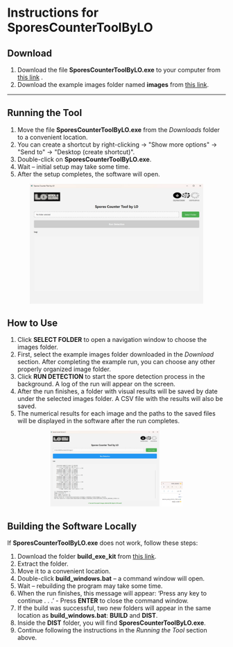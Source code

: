 # Instructions for SporesCounterToolByLO

## Download
1. Download the file **SporesCounterToolByLO.exe** to your computer from [this link](https://drive.google.com/drive/folders/14Z0i4YiSbENjOxV0KX-GHlwQgtNFjSk4?usp=drive_link)
.  
2. Download the example images folder named **images** from [this link](https://drive.google.com/drive/folders/14Z0i4YiSbENjOxV0KX-GHlwQgtNFjSk4?usp=drive_link).

---

## Running the Tool
1. Move the file **SporesCounterToolByLO.exe** from the *Downloads* folder to a convenient location.  
2. You can create a shortcut by right-clicking → "Show more options" → "Send to" → "Desktop (create shortcut)".  
3. Double-click on **SporesCounterToolByLO.exe**.  
4. Wait – initial setup may take some time.  
5. After the setup completes, the software will open.
<p align="center">
  <img src="example.jpg" alt="Tool interface" width="400">
</p>


## How to Use
1. Click **SELECT FOLDER** to open a navigation window to choose the images folder.  
2. First, select the example images folder downloaded in the *Download* section. After completing the example run, you can choose any other properly organized image folder.  
3. Click **RUN DETECTION** to start the spore detection process in the background. A log of the run will appear on the screen.  
4. After the run finishes, a folder with visual results will be saved by date under the selected images folder. A CSV file with the results will also be saved.  
5. The numerical results for each image and the paths to the saved files will be displayed in the software after the run completes.
<p align="center">
  <img src="example_2.jpg" alt="Tool interface" width="50%%">
  <img src="example_3.jpg" alt="Tool interface" width="10%">
</p>

## Building the Software Locally
If **SporesCounterToolByLO.exe** does not work, follow these steps:

1. Download the folder **build_exe_kit** from [this link](https://drive.google.com/drive/folders/14Z0i4YiSbENjOxV0KX-GHlwQgtNFjSk4?usp=sharing).  
2. Extract the folder.  
3. Move it to a convenient location.  
4. Double-click **build_windows.bat** – a command window will open.  
5. Wait – rebuilding the program may take some time.  
6. When the run finishes, this message will appear:  ‘Press any key to continue . . .’ - Press **ENTER** to close the command window.  
7. If the build was successful, two new folders will appear in the same location as **build_windows.bat**: **BUILD** and **DIST**.  
8. Inside the **DIST** folder, you will find **SporesCounterToolByLO.exe**.  
9. Continue following the instructions in the *Running the Tool* section above.
